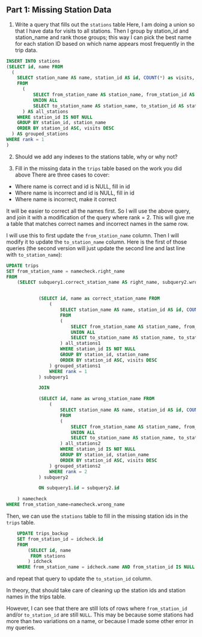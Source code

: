 ## Part 1: Missing Station Data

1) Write a query that fills out the `stations` table
Here, I am doing a union so that I have data for visits to all stations. Then I group by station_id and station_name and rank those groups; this way I can pick the best name for each station ID based on which name appears most frequently in the trip data.

```sql
INSERT INTO stations
(SELECT id, name FROM
  (
    SELECT station_name AS name, station_id AS id, COUNT(*) as visits, rank() OVER (PARTITION BY station_id ORDER BY COUNT(*) DESC) as rank
    FROM
      (
          SELECT from_station_name AS station_name, from_station_id AS station_id FROM trips
          UNION ALL
          SELECT to_station_name AS station_name, to_station_id AS station_id from trips
      ) AS all_stations
    WHERE station_id IS NOT NULL
    GROUP BY station_id, station_name
    ORDER BY station_id ASC, visits DESC
  ) AS grouped_stations
WHERE rank = 1
)
```

2) Should we add any indexes to the stations table, why or why not?

3) Fill in the missing data in the `trips` table based on the work you did above
There are three cases to cover:
- Where name is correct and id is NULL, fill in id
- Where name is incorrect and id is NULL, fill in id
- Where name is incorrect, make it correct

It will be easier to correct all the names first. So I will use the above query, and join it with a modification of the query where rank = 2. This will give me a table that matches correct names and incorrect names in the same row.

I will use this to first update the `from_station_name` column. Then I will modify it to update the `to_station_name` column. Here is the first of those queries (the second version will just update the second line and last line with `to_station_name`):

```sql
UPDATE trips
SET from_station_name = namecheck.right_name
FROM
    (SELECT subquery1.correct_station_name AS right_name, subquery2.wrong_station_name AS wrong_name FROM


            (SELECT id, name as correct_station_name FROM
                (
                    SELECT station_name AS name, station_id AS id, COUNT(*) as visits, rank() OVER (PARTITION BY station_id ORDER BY COUNT(*) DESC) as rank
                    FROM
                    (
                        SELECT from_station_name AS station_name, from_station_id AS station_id FROM trips
                        UNION ALL
                        SELECT to_station_name AS station_name, to_station_id AS station_id from trips
                    ) all_stations1
                    WHERE station_id IS NOT NULL
                    GROUP BY station_id, station_name
                    ORDER BY station_id ASC, visits DESC
                ) grouped_stations1
                WHERE rank = 1
            ) subquery1

            JOIN

            (SELECT id, name as wrong_station_name FROM
                (
                    SELECT station_name AS name, station_id AS id, COUNT(*) as visits, rank() OVER (PARTITION BY station_id ORDER BY COUNT(*) DESC) as rank
                    FROM
                    (
                        SELECT from_station_name AS station_name, from_station_id AS station_id FROM trips
                        UNION ALL
                        SELECT to_station_name AS station_name, to_station_id AS station_id from trips
                    ) all_stations2
                    WHERE station_id IS NOT NULL
                    GROUP BY station_id, station_name
                    ORDER BY station_id ASC, visits DESC
                ) grouped_stations2
                WHERE rank = 2
            ) subquery2

            ON subquery1.id = subquery2.id

    ) namecheck
WHERE from_station_name=namecheck.wrong_name
```

Then, we can use the `stations` table to fill in the missing station ids in the `trips` table.
```sql
    UPDATE trips_backup
    SET from_station_id = idcheck.id
    FROM
        (SELECT id, name
         FROM stations
        ) idcheck
    WHERE from_station_name = idcheck.name AND from_station_id IS NULL
```
and repeat that query to update the `to_station_id` column.

In theory, that should take care of cleaning up the station ids and station names in the trips table.

However, I can see that there are still lots of rows where `from_station_id` and/or `to_station_id` are still `NULL`. This may be because some stations had more than two variations on a name, or because I made some other error in my queries.